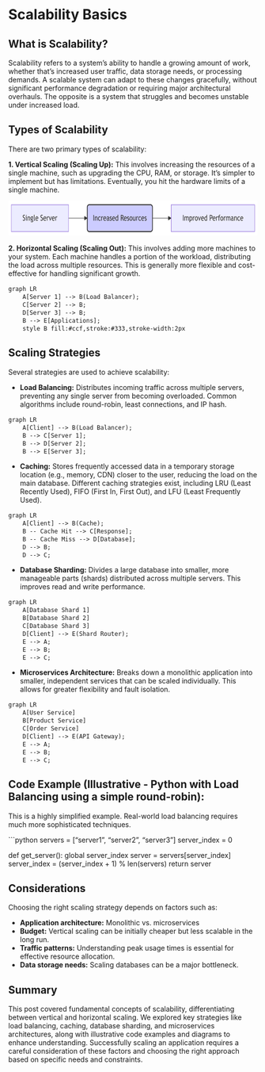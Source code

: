 # Scalability Basics


## What is Scalability?

Scalability refers to a system’s ability to handle a growing amount of
work, whether that’s increased user traffic, data storage needs, or
processing demands. A scalable system can adapt to these changes
gracefully, without significant performance degradation or requiring
major architectural overhauls. The opposite is a system that struggles
and becomes unstable under increased load.

## Types of Scalability

There are two primary types of scalability:

**1. Vertical Scaling (Scaling Up):** This involves increasing the
resources of a single machine, such as upgrading the CPU, RAM, or
storage. It’s simpler to implement but has limitations. Eventually, you
hit the hardware limits of a single machine.

<img src="index_files/figure-commonmark/mermaid-figure-1.png"
style="width:6.93in;height:0.73in" />

**2. Horizontal Scaling (Scaling Out):** This involves adding more
machines to your system. Each machine handles a portion of the workload,
distributing the load across multiple resources. This is generally more
flexible and cost-effective for handling significant growth.

```{mermaid}
graph LR
    A[Server 1] --> B(Load Balancer);
    C[Server 2] --> B;
    D[Server 3] --> B;
    B --> E[Applications];
    style B fill:#ccf,stroke:#333,stroke-width:2px
```

## Scaling Strategies

Several strategies are used to achieve scalability:

- **Load Balancing:** Distributes incoming traffic across multiple
  servers, preventing any single server from becoming overloaded. Common
  algorithms include round-robin, least connections, and IP hash.

```{mermaid}
graph LR
    A[Client] --> B(Load Balancer);
    B --> C[Server 1];
    B --> D[Server 2];
    B --> E[Server 3];
```

- **Caching:** Stores frequently accessed data in a temporary storage
  location (e.g., memory, CDN) closer to the user, reducing the load on
  the main database. Different caching strategies exist, including LRU
  (Least Recently Used), FIFO (First In, First Out), and LFU (Least
  Frequently Used).

```{mermaid}
graph LR
    A[Client] --> B(Cache);
    B -- Cache Hit --> C[Response];
    B -- Cache Miss --> D[Database];
    D --> B;
    D --> C;
```

- **Database Sharding:** Divides a large database into smaller, more
  manageable parts (shards) distributed across multiple servers. This
  improves read and write performance.

```{mermaid}
graph LR
    A[Database Shard 1]
    B[Database Shard 2]
    C[Database Shard 3]
    D[Client] --> E(Shard Router);
    E --> A;
    E --> B;
    E --> C;
```

- **Microservices Architecture:** Breaks down a monolithic application
  into smaller, independent services that can be scaled individually.
  This allows for greater flexibility and fault isolation.

```{mermaid}
graph LR
    A[User Service]
    B[Product Service]
    C[Order Service]
    D[Client] --> E(API Gateway);
    E --> A;
    E --> B;
    E --> C;
```

## Code Example (Illustrative - Python with Load Balancing using a simple round-robin):

This is a highly simplified example. Real-world load balancing requires
much more sophisticated techniques.

\`\`\`python servers = \[“server1”, “server2”, “server3”\] server_index
= 0

def get_server(): global server_index server = servers\[server_index\]
server_index = (server_index + 1) % len(servers) return server

## Considerations

Choosing the right scaling strategy depends on factors such as:

- **Application architecture:** Monolithic vs. microservices
- **Budget:** Vertical scaling can be initially cheaper but less
  scalable in the long run.
- **Traffic patterns:** Understanding peak usage times is essential for
  effective resource allocation.
- **Data storage needs:** Scaling databases can be a major bottleneck.

## Summary

This post covered fundamental concepts of scalability, differentiating
between vertical and horizontal scaling. We explored key strategies like
load balancing, caching, database sharding, and microservices
architectures, along with illustrative code examples and diagrams to
enhance understanding. Successfully scaling an application requires a
careful consideration of these factors and choosing the right approach
based on specific needs and constraints.
